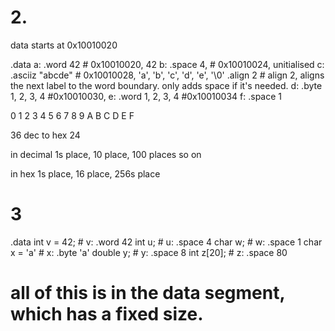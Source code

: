# 2.

data starts at 0x10010020

.data
a:  .word   42 # 0x10010020, 42
b:  .space  4, # 0x10010024, unitialised
c:  .asciiz "abcde" # 0x10010028, 'a', 'b', 'c', 'd', 'e', '\0'
    .align  2 # align 2, aligns the next label to the word boundary. only adds space if it's needed.
d:  .byte   1, 2, 3, 4 #0x10010030, 
e:  .word   1, 2, 3, 4 #0x10010034
f:  .space  1

0 1 2 3 4 5 6 7 8 9 A B C D E F

36 dec to hex 24

in decimal
1s place, 10 place, 100 places so on

in hex
1s place, 16 place, 256s place

# 3

.data
int v = 42; # v: .word 42
int u; # u: .space 4
char w; # w: .space 1
char x = 'a' # x: .byte 'a'
double y; # y: .space 8 
int z[20]; # z: .space 80

# all of this is in the data segment, which has a fixed size.